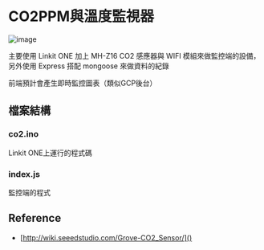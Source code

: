# CO2PPM與溫度監視器




![image](https://i.imgur.com/EmMgEtI.jpg)




主要使用 Linkit ONE 加上 MH-Z16 CO2 感應器與 WIFI 模組來做監控端的設備，另外使用 Express 搭配 mongoose 來做資料的紀錄

前端預計會產生即時監控圖表（類似GCP後台）

## 檔案結構

### co2.ino
Linkit ONE上運行的程式碼

### index.js
監控端的程式


## Reference

* [http://wiki.seeedstudio.com/Grove-CO2_Sensor/]()
